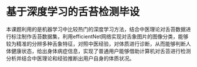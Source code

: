 # 基于深度学习的舌苔检测毕设
本课题利用的是机器学习中比较热门的深度学习方法，结合中医理论对舌苔数据进行标注制作舌苔数据集，利用efficientNet网络实现对舌象图片的图像分类，能够较为精准的分辨多种舌象特征，对照中医经验，对体质进行诊断，从而能够判断人体健康状态，给出身体病症信息，实现了普通用户能够借助计算机对舌苔进行检测分析并结合中医理论和经验推断出用户自身的体质状况。
